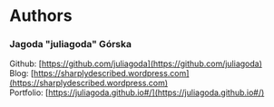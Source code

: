 # Authors  


### Jagoda "juliagoda" Górska

Github: [https://github.com/juliagoda](https://github.com/juliagoda)  
Blog: [https://sharplydescribed.wordpress.com](https://sharplydescribed.wordpress.com)  
Portfolio: [https://juliagoda.github.io#/](https://juliagoda.github.io#/)
